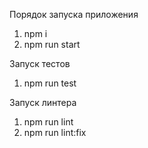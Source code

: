 Порядок запуска приложения

1) npm i
2) npm run start

Запуск тестов

1) npm run test

Запуск линтера

1) npm run lint
2) npm run lint:fix
